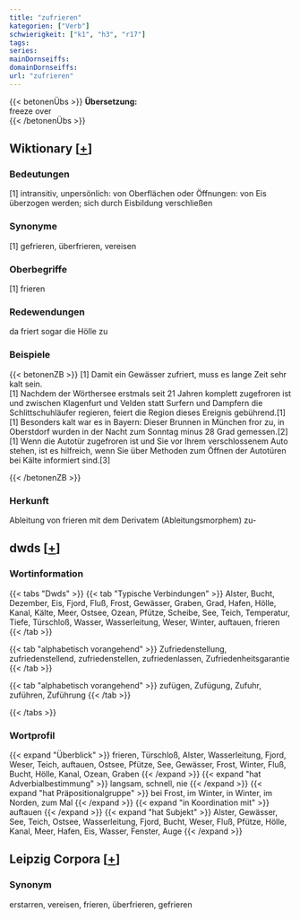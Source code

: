 ```yaml
---
title: "zufrieren"
kategorien: ["Verb"]
schwierigkeit: ["k1", "h3", "r17"]
tags:
series:
mainDornseiffs:
domainDornseiffs:
url: "zufrieren"
---
```


{{< betonenÜbs >}}
**Übersetzung:**  
freeze over  
{{< /betonenÜbs >}}

## Wiktionary [[+](https://de.wiktionary.org/wiki/zufrieren)]

### Bedeutungen
[1] intransitiv, unpersönlich: von Oberflächen oder Öffnungen: von Eis überzogen werden; sich durch Eisbildung verschließen  

### Synonyme
[1] gefrieren, überfrieren, vereisen  

### Oberbegriffe
[1] frieren  

### Redewendungen
da friert sogar die Hölle zu  

### Beispiele
{{< betonenZB >}}
[1] Damit ein Gewässer zufriert, muss es lange Zeit sehr kalt sein.  
[1] Nachdem der Wörthersee erstmals seit 21 Jahren komplett zugefroren ist und zwischen Klagenfurt und Velden statt Surfern und Dampfern die Schlittschuhläufer regieren, feiert die Region dieses Ereignis gebührend.[1]  
[1] Besonders kalt war es in Bayern: Dieser Brunnen in München fror zu, in Oberstdorf wurden in der Nacht zum Sonntag minus 28 Grad gemessen.[2]  
[1] Wenn die Autotür zugefroren ist und Sie vor Ihrem verschlossenem Auto stehen, ist es hilfreich, wenn Sie über Methoden zum Öffnen der Autotüren bei Kälte informiert sind.[3]  

{{< /betonenZB >}}
### Herkunft
Ableitung von frieren mit dem Derivatem (Ableitungsmorphem) zu-  



## dwds [[+](https://www.dwds.de/wb/zufrieren)]

### Wortinformation
{{< tabs "Dwds" >}}
{{< tab "Typische Verbindungen" >}}
Alster, Bucht, Dezember, Eis, Fjord, Fluß, Frost, Gewässer, Graben, Grad, Hafen, Hölle, Kanal, Kälte, Meer, Ostsee, Ozean, Pfütze, Scheibe, See, Teich, Temperatur, Tiefe, Türschloß, Wasser, Wasserleitung, Weser, Winter, auftauen, frieren
{{< /tab >}}

{{< tab "alphabetisch vorangehend" >}}
Zufriedenstellung, zufriedenstellend, zufriedenstellen, zufriedenlassen, Zufriedenheitsgarantie
{{< /tab >}}

{{< tab "alphabetisch vorangehend" >}}
zufügen, Zufügung, Zufuhr, zuführen, Zuführung
{{< /tab >}}

{{< /tabs >}}

### Wortprofil
{{< expand "Überblick" >}} frieren, Türschloß, Alster, Wasserleitung, Fjord, Weser, Teich, auftauen, Ostsee, Pfütze, See, Gewässer, Frost, Winter, Fluß, Bucht, Hölle, Kanal, Ozean, Graben {{< /expand >}}
{{< expand "hat Adverbialbestimmung" >}} langsam, schnell, nie {{< /expand >}}
{{< expand "hat Präpositionalgruppe" >}} bei Frost, im Winter, in Winter, im Norden, zum Mal {{< /expand >}}
{{< expand "in Koordination mit" >}} auftauen {{< /expand >}}
{{< expand "hat Subjekt" >}} Alster, Gewässer, See, Teich, Ostsee, Wasserleitung, Fjord, Bucht, Weser, Fluß, Pfütze, Hölle, Kanal, Meer, Hafen, Eis, Wasser, Fenster, Auge {{< /expand >}}

## Leipzig Corpora [[+](https://corpora.uni-leipzig.de/en/res?word=zufrieren&corpusId=deu_newscrawl-public_2018)]


### Synonym
erstarren, vereisen, frieren, überfrieren, gefrieren

